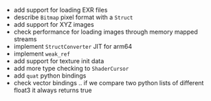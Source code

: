 - add support for loading EXR files
- describe `Bitmap` pixel format with a `Struct`
- add support for XYZ images
- check performance for loading images through memory mapped streams
- implement `StructConverter` JIT for arm64
- implement `weak_ref`
- add support for texture init data
- add more type checking to `ShaderCursor`
- add `quat` python bindings
- check vector bindings .. if we compare two python lists of different float3 it always returns true
